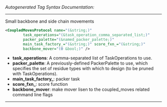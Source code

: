 <!-- THIS IS AN AUTOGENERATED FILE: Don't edit it directly, instead change the schema definition in the code itself. -->

_Autogenerated Tag Syntax Documentation:_

---
Small backbone and side chain movements

```xml
<CoupledMovesProtocol name="(&string;)"
        task_operations="(&task_operation_comma_separated_list;)"
        packer_palette="(&named_packer_palette;)"
        main_task_factory_="(&string;)" score_fxn_="(&string;)"
        backbone_mover="(0 &bool;)" />
```

-   **task_operations**: A comma-separated list of TaskOperations to use.
-   **packer_palette**: A previously-defined PackerPalette to use, which specifies the set of residue types with which to design (to be pruned with TaskOperations).
-   **main_task_factory_**: packer task
-   **score_fxn_**: score function
-   **backbone_mover**: make mover lisen to the coupled_moves related command line flags

---
